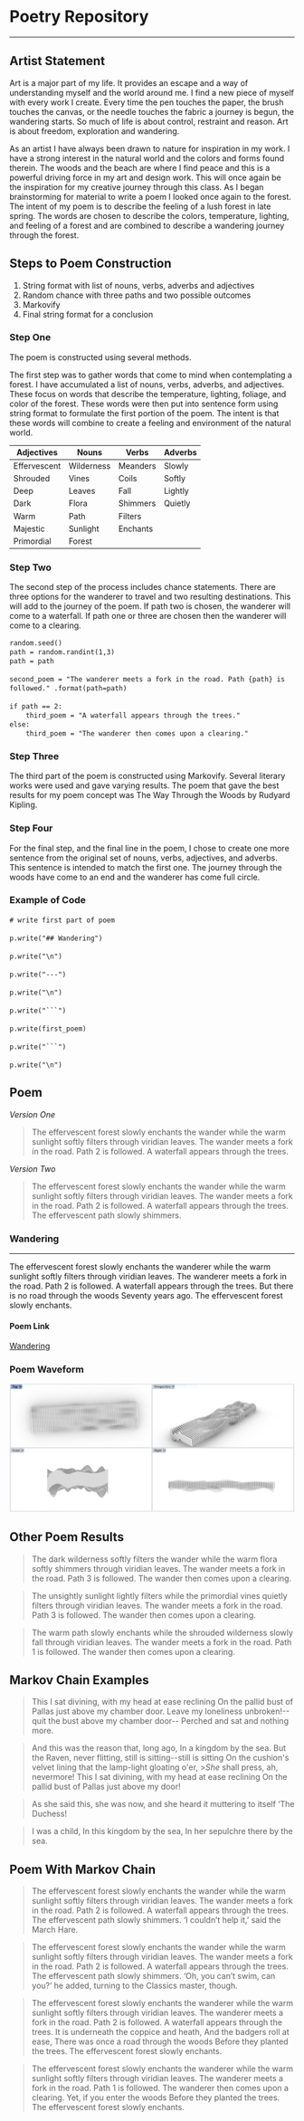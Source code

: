 # Poetry Repository
---

## Artist Statement 

Art is a major part of my life. It provides an escape and a way of understanding myself and the world around me. I find a new piece of myself with every work I create. Every time the pen touches the paper, the brush touches the canvas, or the needle touches the fabric a journey is begun, the wandering starts. So much of life is about control, restraint and reason. Art is about freedom, exploration and wandering. 

As an artist I have always been drawn to nature for inspiration in my work. I have a strong interest in the natural world and the colors and forms found therein. The woods and the beach are where I find peace and this is a powerful driving force in my art and design work. This will once again be the inspiration for my creative journey through this class. As I began brainstorming for material to write a poem I looked once again to the forest. The intent of my poem is to describe the feeling of a lush forest in late spring. The words are chosen to describe the colors, temperature, lighting, and feeling of a forest and are combined to describe a wandering journey through the forest. 

 


## Steps to Poem Construction 
1. String format with list of nouns, verbs, adverbs and adjectives
2. Random chance with three paths and two possible outcomes
3. Markovify
4. Final string format for a conclusion

### Step One
The poem is constructed using several methods. 

The first step was to gather words that come to mind when contemplating a forest. I have accumulated a list of nouns, verbs, adverbs, and adjectives. These focus on words that describe the temperature, lighting, foliage, and color of the forest. These words were then put into sentence form using string format to formulate the first portion of the poem. The intent is that these words will combine to create a feeling and environment of the natural world.

Adjectives | Nouns | Verbs | Adverbs
---------- | ----- | ----- | -------
Effervescent | Wilderness | Meanders | Slowly
Shrouded | Vines | Coils | Softly
Deep | Leaves | Fall | Lightly
Dark | Flora | Shimmers | Quietly
Warm | Path | Filters |
Majestic | Sunlight | Enchants|
Primordial | Forest | 

### Step Two
The second step of the process includes chance statements. There are three options for the wanderer to travel and two resulting destinations. This will add to the journey of the poem. If path two is chosen, the wanderer will come to a waterfall. If path one or three are chosen then the wanderer will come to a clearing. 

    random.seed()
    path = random.randint(1,3)
    path = path
    
    second_poem = "The wanderer meets a fork in the road. Path {path} is followed." .format(path=path)
    
    if path == 2:
        third_poem = "A waterfall appears through the trees."
    else: 
        third_poem = "The wanderer then comes upon a clearing."
   
### Step Three
The third part of the poem is constructed using Markovify. Several literary works were used and gave varying results. The poem that gave the best results for my poem concept was The Way Through the Woods by Rudyard Kipling. 

### Step Four
For the final step, and the final line in the poem, I chose to create one more sentence from the original set of nouns, verbs, adjectives, and adverbs. This sentence is intended to match the first one. The journey through the woods have come to an end and the wanderer has come full circle. 

### Example of Code

    # write first part of poem
    
    p.write("## Wandering")
    
    p.write("\n")
    
    p.write("---")
    
    p.write("\n")
    
    p.write("```")
    
    p.write(first_poem)
    
    p.write("```") 
    
    p.write("\n")

## Poem 

 _Version One_
>The effervescent forest slowly enchants the wander
>while the warm sunlight softly filters through viridian leaves.
>The wander meets a fork in the road. Path 2 is followed.
>A waterfall appears through the trees.

 _Version Two_
>The effervescent forest slowly enchants the wander
>while the warm sunlight softly filters through viridian leaves.
>The wander meets a fork in the road. Path 2 is followed.
>A waterfall appears through the trees.
>The effervescent path slowly shimmers.

### Wandering
---
The effervescent forest slowly enchants the wanderer 
while the warm sunlight softly filters through viridian leaves.
The wanderer meets a fork in the road. Path 2 is followed.
A waterfall appears through the trees.
But there is no road through the woods Seventy years ago.
The effervescent forest slowly enchants.

#### Poem Link 
[Wandering](poem.md)

### Poem Waveform
![Poem Waveform](https://github.com/digital-culture-seminar/kfresi1-poetry-generator/blob/master/songform%20image%202.PNG)

## Other Poem Results 

>The dark wilderness softly filters the wander
>while the warm flora softly shimmers through viridian leaves.
>The wander meets a fork in the road. Path 3 is followed.
>The wander then comes upon a clearing.

>The unsightly sunlight lightly filters
>while the primordial vines quietly filters through viridian leaves.
>The wander meets a fork in the road. Path 3 is followed.
>The wander then comes upon a clearing.

>The warm path slowly enchants
>while the shrouded wilderness slowly fall through viridian leaves.
>The wander meets a fork in the road. Path 1 is followed.
>The wander then comes upon a clearing.

## Markov Chain Examples 

>This I sat divining, with my head at ease reclining On the pallid bust of Pallas just above my chamber door.
>Leave my loneliness unbroken!--quit the bust above my chamber door-- Perched and sat and nothing more.

>And this was the reason that, long ago, In a kingdom by the sea.
>But the Raven, never flitting, still is sitting--still is sitting On the cushion's velvet lining that the lamp-light gloating o'er, >_She_ shall press, ah, nevermore!
>This I sat divining, with my head at ease reclining On the pallid bust of Pallas just above my door!

>As she said this, she was now, and she heard it muttering to itself ‘The Duchess!

>I was a child, In this kingdom by the sea, In her sepulchre there by the sea.

## Poem With Markov Chain

>The effervescent forest slowly enchants the wander
>while the warm sunlight softly filters through viridian leaves.
>The wander meets a fork in the road. Path 2 is followed.
>A waterfall appears through the trees.
>The effervescent path slowly shimmers.
>‘I couldn’t help it,’ said the March Hare.

>The effervescent forest slowly enchants the wander
>while the warm sunlight softly filters through viridian leaves.
>The wander meets a fork in the road. Path 2 is followed.
>A waterfall appears through the trees.
>The effervescent path slowly shimmers.
>‘Oh, you can’t swim, can you?’ he added, turning to the Classics master, though.

>The effervescent forest slowly enchants the wanderer while the warm sunlight softly filters through viridian leaves.
>The wanderer meets a fork in the road. Path 2 is followed.
>A waterfall appears through the trees.
>It is underneath the coppice and heath, And the badgers roll at ease, There was once a road through the woods Before they planted the trees.
>The effervescent forest slowly enchants.

>The effervescent forest slowly enchants the wanderer while the warm sunlight softly filters through viridian leaves.
>The wanderer meets a fork in the road. Path 1 is followed.
>The wanderer then comes upon a clearing.
>Yet, if you enter the woods Before they planted the trees.
>The effervescent forest slowly enchants.

